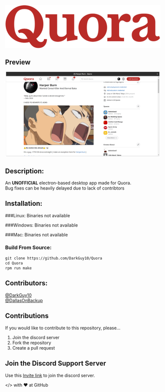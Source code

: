 ![Quora Dark preview](src/icons/logo-large.png)

## Preview
![Quora Dark preview](images/preview-light.png)

## Description:
An **UNOFFICIAL** electron-based desktop app made for Quora.<br>
Bug fixes can be heavily delayed due to lack of contribtors

## Installation:

###Linux:
Binaries not available

###Windows:
Binaries not available

###Mac:
Binaries not available

### Build From Source:
```
git clone https://github.com/DarkGuy10/Quora
cd Quora
rpm run make
```

## Contributors:
<a href="https://github.com/DarkGuy10">@DarkGuy10</a><br>
<a href="https://github.com/DallasOnBackup">@DallasOnBackup</a><br>

## Contributions
If you would like to contribute to this repository, please...

1. Join the discord server
2. Fork the repository
3. Create a pull request

## Join the Discord Support Server
Use this <a href="https://discord.gg/8Qn8s5RVXv">Invite link</a> to join the discord server.

</> with ❤️ at GitHub